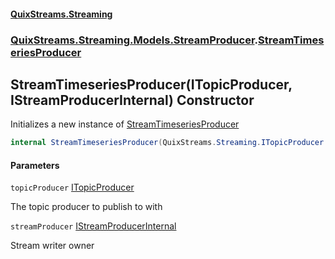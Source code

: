 #### [QuixStreams.Streaming](index.md 'index')
### [QuixStreams.Streaming.Models.StreamProducer](QuixStreams.Streaming.Models.StreamProducer.md 'QuixStreams.Streaming.Models.StreamProducer').[StreamTimeseriesProducer](StreamTimeseriesProducer.md 'QuixStreams.Streaming.Models.StreamProducer.StreamTimeseriesProducer')

## StreamTimeseriesProducer(ITopicProducer, IStreamProducerInternal) Constructor

Initializes a new instance of [StreamTimeseriesProducer](StreamTimeseriesProducer.md 'QuixStreams.Streaming.Models.StreamProducer.StreamTimeseriesProducer')

```csharp
internal StreamTimeseriesProducer(QuixStreams.Streaming.ITopicProducer topicProducer, QuixStreams.Streaming.IStreamProducerInternal streamProducer);
```
#### Parameters

<a name='QuixStreams.Streaming.Models.StreamProducer.StreamTimeseriesProducer.StreamTimeseriesProducer(QuixStreams.Streaming.ITopicProducer,QuixStreams.Streaming.IStreamProducerInternal).topicProducer'></a>

`topicProducer` [ITopicProducer](ITopicProducer.md 'QuixStreams.Streaming.ITopicProducer')

The topic producer to publish to with

<a name='QuixStreams.Streaming.Models.StreamProducer.StreamTimeseriesProducer.StreamTimeseriesProducer(QuixStreams.Streaming.ITopicProducer,QuixStreams.Streaming.IStreamProducerInternal).streamProducer'></a>

`streamProducer` [IStreamProducerInternal](IStreamProducerInternal.md 'QuixStreams.Streaming.IStreamProducerInternal')

Stream writer owner